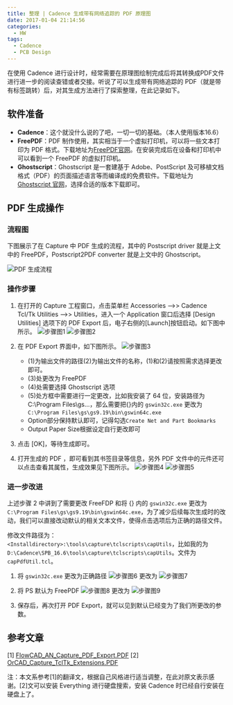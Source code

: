 ```yaml
---
title: 整理 | Cadence 生成带有网络追踪的 PDF 原理图
date: 2017-01-04 21:14:56
categories:
  - HW
tags:
  - Cadence
  - PCB Design
---
```


在使用 Cadence 进行设计时，经常需要在原理图绘制完成后将其转换成PDF文件进行进一步的阅读查错或者交接。听说了可以生成带有网络追踪的 PDF（就是带有标签跳转）后，对其生成方法进行了探索整理，在此记录如下。

<!--more-->

## 软件准备
* **Cadence**：这个就没什么说的了吧，一切一切的基础。（本人使用版本16.6）
* **FreePDF**：PDF 制作使用，其实相当于一个虚拟打印机，可以将一些文本打印为 PDF 格式。下载地址为[FreePDF官网](http://freepdfxp.de/)。在安装完成后在设备和打印机中可以看到一个 FreePDF 的虚拟打印机。
* **Ghostscript**：Ghostscript 是一套建基于 Adobe、PostScript 及可移植文档格式（PDF）的页面描述语言等而编译成的免费软件。下载地址为[Ghostscript 官网](https://ghostscript.com/)，选择合适的版本下载即可。

## PDF 生成操作

### 流程图
下图展示了在 Capture 中 PDF 生成的流程，其中的 Postscript driver 就是上文中的 FreePDF，Postscript2PDF converter 就是上文中的 Ghostscript。

![PDF 生成流程](https://airbird-1252162485.cos.ap-shanghai.myqcloud.com/20170104-capture-generate-pdf.png)

### 操作步骤

1. 在打开的 Capture 工程窗口，点击菜单栏 Accessories -->> Cadence Tcl/Tk Utilities -->> Utilities，进入一个 Application 窗口后选择 [Design Utilities] 选项下的 PDF Export 后，电子右侧的[Launch]按钮启动。如下图中所示。
![步骤图1](https://airbird-1252162485.cos.ap-shanghai.myqcloud.com/20170104-capture-pdf-step-01.png)
![步骤图2](https://airbird-1252162485.cos.ap-shanghai.myqcloud.com/20170104-capture-pdf-step-02.png)

2. 在 PDF Export 界面中，如下图所示。
![步骤图3](https://airbird-1252162485.cos.ap-shanghai.myqcloud.com/20170104-capture-pdf-step-03.png)
	* (1)为输出文件的路径(2)为输出文件的名称，(1)和(2)请按照需求选择更改即可。
	* (3)处更改为 FreePDF
	* (4)处需要选择 Ghostscript 选项
	* (5)处方框中需要进行一定更改，比如我安装了 64 位，安装路径为 C:\Program Files\gs\...，那么需要把{}内的 `gswin32c.exe` 更改为 `C:\Program Files\gs\gs9.19\bin\gswin64c.exe`
	* Option部分保持默认即可，记得勾选`Create Net and Part Bookmarks`
	* Output Paper Size根据设定自行更改即可

3. 点击 [OK]，等待生成即可。

4. 打开生成的 PDF ，即可看到其书签目录等信息，另外 PDF 文件中的元件还可以点击查看其属性，生成效果见下图所示。
![步骤图4](https://airbird-1252162485.cos.ap-shanghai.myqcloud.com/20170104-capture-pdf-step-04.png)
![步骤图5](https://airbird-1252162485.cos.ap-shanghai.myqcloud.com/20170104-capture-pdf-step-05.png)

### 进一步改进
上述步骤 2 中讲到了需要更改 FreeFDP 和将 {} 内的 `gswin32c.exe` 更改为 `C:\Program Files\gs\gs9.19\bin\gswin64c.exe`，为了减少后续每次生成时的改动，我们可以直接改动默认的相关文本文件，使得点击选项后为正确的路径文件。

修改文件路径为：`<Installdirectory>:\tools\capture\tclscripts\capUtils`，比如我的为
`D:\Cadence\SPB_16.6\tools\capture\tclscripts\capUtils`。文件为`capPdfUtil.tcl`。

1. 将 `gswin32c.exe` 更改为正确路径
![步骤图6](https://airbird-1252162485.cos.ap-shanghai.myqcloud.com/20170104-capture-pdf-step-06.png)
更改为
![步骤图7](https://airbird-1252162485.cos.ap-shanghai.myqcloud.com/20170104-capture-pdf-step-07.png)

2. 将 PS 默认为 FreePDF
![步骤图8](https://airbird-1252162485.cos.ap-shanghai.myqcloud.com/20170104-capture-pdf-step-08.png)
更改为
![步骤图9](https://airbird-1252162485.cos.ap-shanghai.myqcloud.com/20170104-capture-pdf-step-09.png)

3. 保存后，再次打开 PDF Export，就可以见到默认已经变为了我们所更改的参数。

## 参考文章
[1] [FlowCAD_AN_Capture_PDF_Export.PDF](https://airbird-1252162485.cos.ap-shanghai.myqcloud.com/FlowCAD_AN_Capture_PDF_Export.pdf)
[2] [OrCAD_Capture_TclTk_Extensions.PDF](https://airbird-1252162485.cos.ap-shanghai.myqcloud.com/OrCAD_Capture_TclTk_Extensions.pdf)

注：本文系参考[1]的翻译文，根据自己风格进行适当调整，在此对原文表示感谢。[2]文可以安装 Everything 进行硬盘搜索，安装 Cadence 时已经自行安装在硬盘上了。